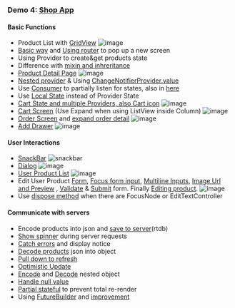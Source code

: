 ### Demo 4: [Shop App](https://github.com/jinyongnan810/flutter-shop-app)
#### Basic Functions
- Product List with [GridView](https://github.com/jinyongnan810/flutter-shop-app/commit/d38f4ae47765286ee198b1ae5fce21c5fa6e7f1c)
![image](https://res.cloudinary.com/dsiz9ikkt/image/upload/v1630020879/czcouyevx48lh27ujmi8.png)
- [Basic way](https://github.com/jinyongnan810/flutter-shop-app/commit/0d9632149c38e7ef8b6566d8bc2dab70ef7fdd62) and [Using router](https://github.com/jinyongnan810/flutter-shop-app/commit/b246e726468192362b1728d1b1b8f88289f3b3c4) to pop up a new screen
- Using Provider to create&get products state
- Difference with [mixin and inhreritance](https://github.com/jinyongnan810/flutter-shop-app/commit/05c2c20a34e9ca54049562f9bb0cc8147bc2cda8)
- [Product Detail Page](https://github.com/jinyongnan810/flutter-shop-app/commit/fa1b21a715be4974f1df97e47fed92748efaa5f0)
![image](https://res.cloudinary.com/dsiz9ikkt/image/upload/v1630021288/nqh9awxtdxzabdozfkad.png)
- [Nested provider](https://github.com/jinyongnan810/flutter-shop-app/commit/8e61df8455b46c18be6b23a97ff3eb17ef256774) & Using [ChangeNotifierProvider.value](https://github.com/jinyongnan810/flutter-shop-app/commit/83cfe06ab569c972c983ee242d6a330c1b3b499c)
- Use [Consumer](https://github.com/jinyongnan810/flutter-shop-app/commit/2b5ffec39e4e9e8d9ba4d797a7f5b73c6908636a) to partially listen for states, also in [here](https://github.com/jinyongnan810/flutter-shop-app/commit/a6301da835d7b47d0e88ca04acf7138cc83f53d3)
- Use [Local State](https://github.com/jinyongnan810/flutter-shop-app/commit/b6e3fb38eb1cd2821be3a70c47f41957bee104dd) instead of Provider State
- [Cart State and multiple Providers, also Cart icon](https://github.com/jinyongnan810/flutter-shop-app/commit/f87a3761e436ea0190f364ccd6522404b9e1a3e6)
![image](https://res.cloudinary.com/dsiz9ikkt/image/upload/v1630021774/fhlvnfc9ttdjakshxzci.png)
- [Cart Screen](https://github.com/jinyongnan810/flutter-shop-app/commit/e1b2975bb1000ce09c65ae2dfdbe14f204bafedd) (Use Expand when using ListView inside Column)
![image](https://res.cloudinary.com/dsiz9ikkt/image/upload/v1630021945/tolukdsymxcxvjfqsebv.png)
- [Order Screen](https://github.com/jinyongnan810/flutter-shop-app/commit/918d3d8b8f3a0ba197f7d544cc889d63bf809175) and [expand order detail](https://github.com/jinyongnan810/flutter-shop-app/commit/8526aad8181e6a68c61ba4fe0afb3e0ae9053fee)
![image](https://res.cloudinary.com/dsiz9ikkt/image/upload/v1630022087/kxuojeoyop5j5iecf1sj.png)
- [Add Drawer](https://github.com/jinyongnan810/flutter-shop-app/commit/929682027ad08bd76a97930aea0361690adf1477)
![image](https://res.cloudinary.com/dsiz9ikkt/image/upload/v1630022154/piyzhyptlo20jhjqn53w.png)

#### User Interactions
- [SnackBar](https://github.com/jinyongnan810/flutter-shop-app/commit/22164ddd1bdb6fae00c2dfa46c57aa2401f6dc5c)
![snackbar](https://res.cloudinary.com/dsiz9ikkt/image/upload/v1630970345/jxaijrjvceyytbitmmie.png)
- [Dialog](https://github.com/jinyongnan810/flutter-shop-app/commit/f34f47c8a3a0406c652fbecf051762c08d4ce2bf)
![image](https://res.cloudinary.com/dsiz9ikkt/image/upload/v1630970457/cj9bg5plvz3jeqzztf88.png)
- [User Product List](https://github.com/jinyongnan810/flutter-shop-app/commit/cd96757d0eb4bf5e74b1cc4c6b397b0819b614ce)
![image](https://res.cloudinary.com/dsiz9ikkt/image/upload/v1630970549/hbt9qjw984y2fhfxm7vh.png)
- Edit User Product [Form](https://github.com/jinyongnan810/flutter-shop-app/commit/bf6327de888c6fd057c10744925699a299e8de4b), [Focus form input](https://github.com/jinyongnan810/flutter-shop-app/commit/bfbf69cc356fcf5a4435f56e2d1f50781add7c96), [Multiline Inputs](https://github.com/jinyongnan810/flutter-shop-app/commit/3b925d559a85c2d166cc7f042b5336a446c5765f), [Image Url and Preview](https://github.com/jinyongnan810/flutter-shop-app/commit/c7466e7b55735a7b00a9167f6b41eb89e5b32133) , [Validate](https://github.com/jinyongnan810/flutter-shop-app/commit/9f3fbd1673cf4ab3487b99f436fbb0d5712dc1bf) & [Submit](https://github.com/jinyongnan810/flutter-shop-app/commit/c3824d4945b2d50c737d2ed98803718213d73c1b) form. Finally [Editing product](https://github.com/jinyongnan810/flutter-shop-app/commit/42f7a90673215bb2a4de38149b512c2b85a99232).
![image](https://res.cloudinary.com/dsiz9ikkt/image/upload/v1630970970/lurcxlhwwrjekjuxrdbq.png)
- Use [dispose method](https://github.com/jinyongnan810/flutter-shop-app/commit/168f63191834d58e3dced4dc1d6d9735527a8257) when there are FocusNode or EditTextController

#### Communicate with servers
- Encode products into json and [save to server](https://github.com/jinyongnan810/flutter-shop-app/commit/27a4c0853261c9a32411a79584698b12657202f0)(rtdb) 
- [Show spinner](https://github.com/jinyongnan810/flutter-shop-app/commit/7f83eb2d38e86f17f79c12e4310389efecae55f9) during server requests
- [Catch errors](https://github.com/jinyongnan810/flutter-shop-app/commit/dcced1c2a2761fea1f5f40c3c8f2d3d356608f24) and display notice
- [Decode products](https://github.com/jinyongnan810/flutter-shop-app/commit/dc5e5217f008df32888f5c6f89aaf33b454a0b8e) json into object
- [Pull down to refresh](https://github.com/jinyongnan810/flutter-shop-app/commit/4949bac593f543f01ac5426313c3275bb9fb6d41)
- [Optimistic Update](https://github.com/jinyongnan810/flutter-shop-app/commit/743e9a5c6034504c29fb14d60bc18de30e37827f)
- [Encode](https://github.com/jinyongnan810/flutter-shop-app/commit/2b3b02390c078c64c99fed474c3b1140da3b45b3) and [Decode](https://github.com/jinyongnan810/flutter-shop-app/commit/c4239845beb456f46de99aabd8016a505071d6e2) nested object
- [Handle null value](https://github.com/jinyongnan810/flutter-shop-app/commit/24ab3b2507af94302d0076bcea120534d7c3365b)
- [Partial stateful](https://github.com/jinyongnan810/flutter-shop-app/commit/f4fa10d74b0f3f43a419555e7e6c5c18ff0dcf0c) to prevent total re-render
- Using [FutureBuilder](https://github.com/jinyongnan810/flutter-shop-app/commit/f4fa10d74b0f3f43a419555e7e6c5c18ff0dcf0c) and [improvement](https://github.com/jinyongnan810/flutter-shop-app/commit/52386a3f5591ad9c0579d4010c9b920df42a1cde)